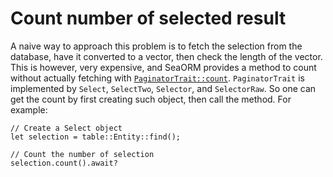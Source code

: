 # Count number of selected result

A naive way to approach this problem is to fetch the selection from the database, have it converted to a vector, then check the length of the vector. This is however, very expensive, and SeaORM provides a method to count without actually fetching with [`PaginatorTrait::count`](https://docs.rs/sea-orm/latest/sea_orm/trait.PaginatorTrait.html#method.count). `PaginatorTrait` is implemented by `Select`, `SelectTwo`, `Selector`, and `SelectorRaw`. So one can get the count by first creating such object, then call the method. For example:

```rust, no_run
// Create a Select object
let selection = table::Entity::find();

// Count the number of selection
selection.count().await?
```